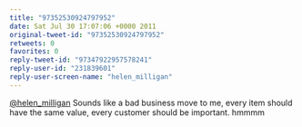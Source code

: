 ```yaml
---
title: "97352530924797952"
date: Sat Jul 30 17:07:06 +0000 2011
original-tweet-id: "97352530924797952"
retweets: 0
favorites: 0
reply-tweet-id: "97347922957578241"
reply-user-id: "231839601"
reply-user-screen-name: "helen_milligan"
---
```

<a href="https://twitter.com/helen_milligan">@helen_milligan</a> Sounds like a bad business move to me, every item should have the same value, every customer should be important. hmmmm
